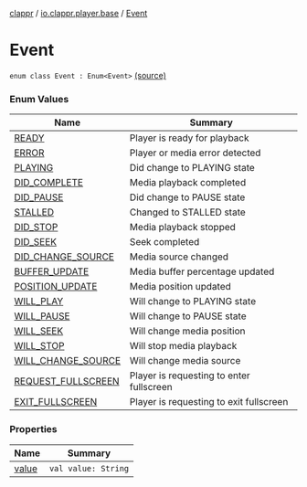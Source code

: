 [clappr](../../index.md) / [io.clappr.player.base](../index.md) / [Event](.)

# Event

`enum class Event : Enum<Event>` [(source)](https://github.com/clappr/clappr-android/tree/dev/clappr/src/main/kotlin/io/clappr/player/base/Events.kt#L3)

### Enum Values

| Name | Summary |
|---|---|
| [READY](-r-e-a-d-y.md) | Player is ready for playback |
| [ERROR](-e-r-r-o-r.md) | Player or media error detected |
| [PLAYING](-p-l-a-y-i-n-g.md) | Did change to PLAYING state |
| [DID_COMPLETE](-d-i-d_-c-o-m-p-l-e-t-e.md) | Media playback completed |
| [DID_PAUSE](-d-i-d_-p-a-u-s-e.md) | Did change to PAUSE state |
| [STALLED](-s-t-a-l-l-e-d.md) | Changed to STALLED state |
| [DID_STOP](-d-i-d_-s-t-o-p.md) | Media playback stopped |
| [DID_SEEK](-d-i-d_-s-e-e-k.md) | Seek completed |
| [DID_CHANGE_SOURCE](-d-i-d_-c-h-a-n-g-e_-s-o-u-r-c-e.md) | Media source changed |
| [BUFFER_UPDATE](-b-u-f-f-e-r_-u-p-d-a-t-e.md) | Media buffer percentage updated |
| [POSITION_UPDATE](-p-o-s-i-t-i-o-n_-u-p-d-a-t-e.md) | Media position updated |
| [WILL_PLAY](-w-i-l-l_-p-l-a-y.md) | Will change to PLAYING state |
| [WILL_PAUSE](-w-i-l-l_-p-a-u-s-e.md) | Will change to PAUSE state |
| [WILL_SEEK](-w-i-l-l_-s-e-e-k.md) | Will change media position |
| [WILL_STOP](-w-i-l-l_-s-t-o-p.md) | Will stop media playback |
| [WILL_CHANGE_SOURCE](-w-i-l-l_-c-h-a-n-g-e_-s-o-u-r-c-e.md) | Will change media source |
| [REQUEST_FULLSCREEN](-r-e-q-u-e-s-t_-f-u-l-l-s-c-r-e-e-n.md) | Player is requesting to enter fullscreen |
| [EXIT_FULLSCREEN](-e-x-i-t_-f-u-l-l-s-c-r-e-e-n.md) | Player is requesting to exit fullscreen |

### Properties

| Name | Summary |
|---|---|
| [value](value.md) | `val value: String` |
